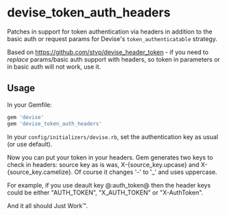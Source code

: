devise_token_auth_headers
===================

Patches in support for token authentication via headers in addition to the basic auth or request params for Devise's
`token_authenticatable` strategy.

Based on https://github.com/stvp/devise_header_token - if you need to _replace_ params/basic auth support with headers, so
token in parameters or in basic auth will not work, use it.

Usage
-----

In your Gemfile:

```ruby
gem 'devise'
gem 'devise_token_auth_headers'
```

In your `config/initializers/devise.rb`, set the authentication key as usual (or use default).

Now you can put your token in your headers. Gem generates two keys
to check in headers: source key as is was, X-{source_key.upcase} and X-{source_key.camelize}. Of course it changes '-' to '_'
and uses uppercase.

For example, if you use deault key @:auth_token@ then the header keys could be either "AUTH_TOKEN", "X_AUTH_TOKEN"
or "X-AuthToken".

And it all should Just Work™.

